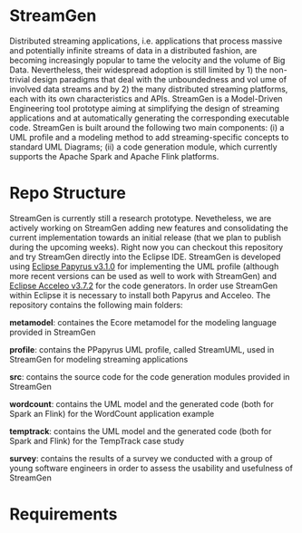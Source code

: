 # StreamGen

Distributed streaming applications, i.e. applications that process massive and potentially infinite streams of data in a distributed fashion, are becoming increasingly popular to tame the velocity and the volume of Big Data. Nevertheless, their widespread adoption is still limited by 1) the non-trivial design paradigms that deal with the unboundedness and vol ume of involved data streams and by 2) the many distributed streaming platforms, each with its own characteristics and APIs. StreamGen is a Model-Driven Engineering tool prototype aiming at simplifying the design of streaming applications and at automatically generating the corresponding executable code. StreamGen is built around the following two main components: (i) a UML profile and a modeling method to add streaming-specific concepts to standard UML Diagrams; (ii) a code generation module, which currently supports the Apache Spark and Apache Flink platforms. 

# Repo Structure

StreamGen is currently still a research prototype. Nevetheless, we are actively working on StreamGen adding new features and consolidating the current implementation towards an initial release (that we plan to publish during the upcoming weeks). Right now you can checkout this repository and try StreamGen directly into the Eclipse IDE. 
StreamGen is developed using [Eclipse Papyrus v3.1.0](https://www.eclipse.org/papyrus/) for implementing the UML profile (although more recent versions can be used as well to work with StreamGen) and [Eclipse Acceleo v3.7.2](https://www.eclipse.org/acceleo/) for the code generators. In order use StreamGen within Eclipse it is necessary to install both Papyrus and Acceleo.
The repository contains the following main folders:


**metamodel**: containes the Ecore metamodel for the modeling language provided in StreamGen

**profile**: contains the PPapyrus UML profile, called StreamUML, used in StreamGen for modeling streaming applications

**src**: contains the source code for the code generation modules provided in StreamGen

**wordcount**: contains the UML model and the generated code (both for Spark an Flink) for the WordCount application example

**temptrack**: contains the UML model and the generated code (both for Spark and Flink) for the TempTrack case study

**survey**: contains the results of a survey we conducted with a group of young software engineers in order to assess the usability and usefulness of StreamGen

# Requirements

